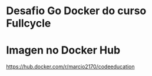 # Desafio Go Docker do curso Fullcycle
# Imagen no Docker Hub
https://hub.docker.com/r/marcio2170/codeeducation